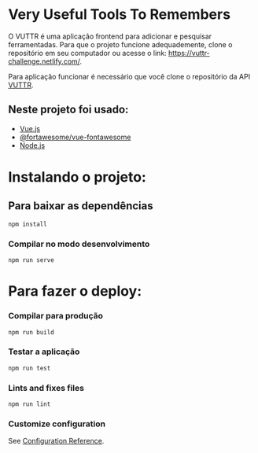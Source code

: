 # Very Useful Tools To Remembers

O VUTTR é uma aplicação frontend para adicionar e pesquisar ferramentadas. Para que o projeto funcione adequademente, clone o repositório em seu computador ou acesse o link: https://vuttr-challenge.netlify.com/.

Para aplicação funcionar é necessário que você clone o repositório da API [VUTTR](https://github.com/lorenyielpo/bossabox-backend).

## Neste projeto foi usado:
* [Vue.js](https://br.vuejs.org/v2/guide/installation.html)
* [@fortawesome/vue-fontawesome](https://www.npmjs.com/package/@fortawesome/vue-fontawesome)
* [Node.js](https://nodejs.org/en/)


# Instalando o projeto:

## Para baixar as dependências 
```
npm install
```

### Compilar no modo desenvolvimento
```
npm run serve
```

# Para fazer o deploy:

### Compilar para produção
```
npm run build
```

### Testar a aplicação
```
npm run test
```

### Lints and fixes files
```
npm run lint
```

### Customize configuration
See [Configuration Reference](https://cli.vuejs.org/config/).
